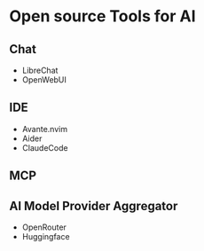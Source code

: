 # Open source Tools for AI

## Chat

- LibreChat
- OpenWebUI

## IDE

- Avante.nvim
- Aider
- ClaudeCode

## MCP

## AI Model Provider Aggregator

- OpenRouter
- Huggingface

